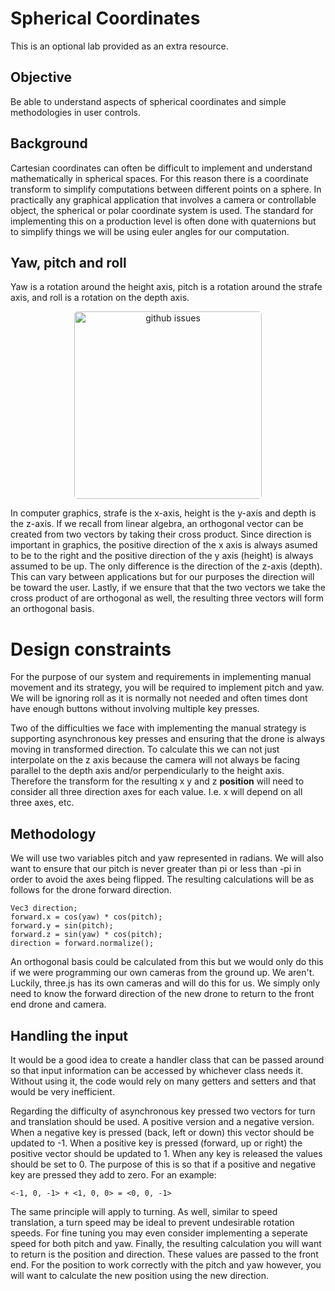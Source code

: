 # Spherical Coordinates
This is an optional lab provided as an extra resource.

## Objective
Be able to understand aspects of spherical coordinates and simple
methodologies in user controls.

## Background
Cartesian coordinates can often be difficult to implement and understand mathematically in
spherical spaces. For this reason there is a coordinate transform to simplify computations between 
different points on a sphere. In practically any graphical application that involves a camera or 
controllable object, the spherical or polar coordinate system is used. The standard for 
implementing this on a production level is often done with quaternions but to simplify things we 
will be using euler angles for our computation.

## Yaw, pitch and roll

Yaw is a rotation around the height axis, pitch is a rotation around the strafe axis, and roll is a 
rotation on the depth axis. 

<p align="center"> <img src="spherical.png" alt="github issues" class="shadow" style="height:300px;width:auto;border-radius:5px;1"></p>

In computer graphics, strafe is the x-axis, height is the y-axis and depth is the z-axis. 
If we recall from linear algebra, an orthogonal vector can be created from two vectors by taking 
their cross product. Since direction is important in graphics, the positive direction of the x axis
is always asumed to be to the right and the positive direction of the y axis (height) is always 
assumed to be up. The only difference is the direction of the z-axis (depth). This can vary between
applications but for our purposes the direction will be toward the user. Lastly, if we ensure that 
that the two vectors we take the cross product of are orthogonal as well, the resulting three 
vectors will form an orthogonal basis.

# Design constraints

For the purpose of our system and requirements in implementing manual movement and its strategy, you 
will be required to implement pitch and yaw. We will be ignoring roll as it is normally not needed 
and often times dont have enough buttons without involving multiple key presses.

Two of the difficulties we face with implementing the manual strategy is supporting asynchronous key 
presses and ensuring that the drone is always moving in transformed direction. To calculate 
this we can not just interpolate on the z axis because the camera will not always be facing 
parallel to the depth axis and/or perpendicularly to the height axis. Therefore the transform for 
the resulting x y and z <b>position</b> will need to consider all three direction axes for each 
value. I.e. x will depend on all three axes, etc.

## Methodology

We will use two variables pitch and yaw represented in radians. We will also want to ensure that our 
pitch is never greater than pi or less than -pi in order to avoid the axes being flipped. The 
resulting calculations will be as follows for the drone forward direction.

```
Vec3 direction;
forward.x = cos(yaw) * cos(pitch);
forward.y = sin(pitch);
forward.z = sin(yaw) * cos(pitch);
direction = forward.normalize();
```

An orthogonal basis could be calculated from this but we would only do this if we were programming 
our own cameras from the ground up. We aren't. Luckily, three.js has its own cameras and will do 
this for us. We simply only need to know the forward direction of the new drone to return to the front 
end drone and camera.

## Handling the input

It would be a good idea to create a handler class that can be passed around so that input information 
can be accessed by whichever class needs it. Without using it, the code would rely on many getters and 
setters and that would be very inefficient. 

Regarding the difficulty of asynchronous key pressed two vectors for turn and translation should be used. A positive version and a negative version. When a negative key is pressed (back, left or down) this vector should be updated to -1. 
When a positive key is pressed (forward, up or right) the positive vector should be updated to 1. 
When any key is released the values should be set to 0. The purpose of this is so that if a 
positive and negative key are pressed they add to zero. For an example:

```
<-1, 0, -1> + <1, 0, 0> = <0, 0, -1>
```
The same principle will apply to turning. As well, similar to speed translation, a 
turn speed may be ideal to prevent undesirable rotation speeds. For fine tuning you may even consider
implementing a seperate speed for both pitch and yaw. Finally, the resulting calculation you will 
want to return is the position and direction. These values are passed to the front end. For the position 
to work correctly with the pitch and yaw however, you will want to calculate the new position using the 
new direction.